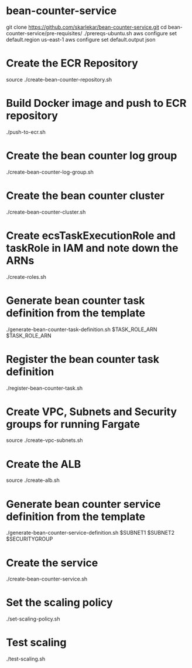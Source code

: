 # bean-counter-service


git clone https://github.com/skarlekar/bean-counter-service.git
cd bean-counter-service/pre-requisites/
./prereqs-ubuntu.sh
aws configure set default.region us-east-1
aws configure set default.output json

# Create the ECR Repository
source ./create-bean-counter-repository.sh

# Build Docker image and push to ECR repository
./push-to-ecr.sh

# Create the bean counter log group
./create-bean-counter-log-group.sh

# Create the bean counter cluster
./create-bean-counter-cluster.sh

# Create ecsTaskExecutionRole and taskRole in IAM and note down the ARNs
./create-roles.sh

# Generate bean counter task definition from the template
./generate-bean-counter-task-definition.sh $TASK_ROLE_ARN $TASK_ROLE_ARN

# Register the bean counter task definition 
./register-bean-counter-task.sh

# Create VPC, Subnets and Security groups for running Fargate
source ./create-vpc-subnets.sh

# Create the ALB
source ./create-alb.sh

# Generate bean counter service definition from the template
./generate-bean-counter-service-definition.sh $SUBNET1 $SUBNET2 $SECURITYGROUP

# Create the service
./create-bean-counter-service.sh

# Set the scaling policy
./set-scaling-policy.sh

# Test scaling
./test-scaling.sh
